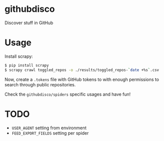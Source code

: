# githubdisco

Discover stuff in GitHub

# Usage

Install scrapy:

```bash
$ pip install scrapy
$ scrapy crawl toggled_repos -o ./results/toggled_repos-`date +%s`.csv -s JOBDIR=crawls/toggled_repos
```

Now, create a `.tokens` file with GitHub tokens to with enough permissions to search through public repositories.

Check the `githubdisco/spiders` specific usages and have fun!

# TODO

* `USER_AGENT` setting from environment
* `FEED_EXPORT_FIELDS` setting per spider
